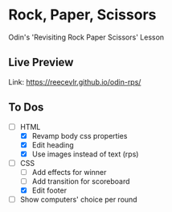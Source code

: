 # Rock, Paper, Scissors
Odin's 'Revisiting Rock Paper Scissors' Lesson

## Live Preview
Link: https://reecevlr.github.io/odin-rps/

## To Dos
- [ ] HTML
  - [x] Revamp body css properties
  - [x] Edit heading
  - [x] Use images instead of text (rps)
- [ ] CSS 
  - [ ] Add effects for winner
  - [ ] Add transition for scoreboard
  - [x] Edit footer
- [ ] Show computers' choice per round